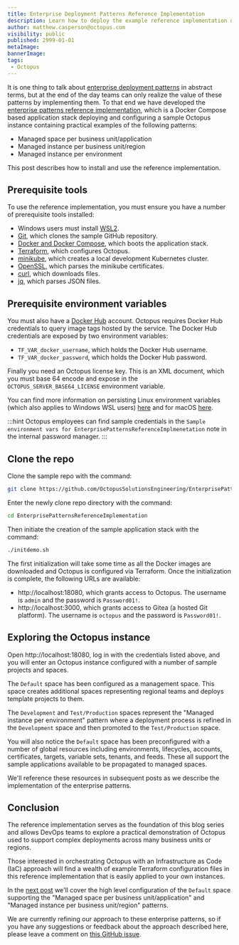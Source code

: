 ```yaml
---
title: Enterprise Deployment Patterns Reference Implementation
description: Learn how to deploy the example reference implementation demonstrating the enterprise patterns
author: matthew.casperson@octopus.com
visibility: public
published: 2999-01-01
metaImage: 
bannerImage: 
tags:
 - Octopus
---
```


It is one thing to talk about [enterprise deployment patterns](/blog/2023-06/enterprise-patterns/index.md) in abstract terms, but at the end of the day teams can only realize the value of these patterns by implementing them. To that end we have developed the [enterprise patterns reference implementation](https://github.com/OctopusSolutionsEngineering/EnterprisePatternsReferenceImplementation), which is a Docker Compose based application stack deploying and configuring a sample Octopus instance containing practical examples of the following patterns:

* Managed space per business unit/application
* Managed instance per business unit/region
* Managed instance per environment

This post describes how to install and use the reference implementation.

## Prerequisite tools

To use the reference implementation, you must ensure you have a number of prerequisite tools installed:

* Windows users must install [WSL2](https://learn.microsoft.com/en-us/windows/wsl/install).
* [Git](https://git-scm.com/downloads), which clones the sample GitHub repository.
* [Docker and Docker Compose](https://docs.docker.com/get-docker/), which boots the application stack.
* [Terraform](https://developer.hashicorp.com/terraform/downloads), which configures Octopus.
* [minikube](https://minikube.sigs.k8s.io/docs/start/), which creates a local development Kubernetes cluster.
* [OpenSSL](https://www.openssl.org/), which parses the minikube certificates.
* [curl](https://curl.se/), which downloads files.
* [jq](https://stedolan.github.io/jq/), which parses JSON files.

## Prerequisite environment variables

You must also have a [Docker Hub](https://hub.docker.com/) account. Octopus requires Docker Hub credentials to query image tags hosted by the service. The Docker Hub credentials are exposed by two environment variables:

* `TF_VAR_docker_username`, which holds the Docker Hub username.
* `TF_VAR_docker_password`, which holds the Docker Hub password.

Finally you need an Octopus license key. This is an XML document, which you must base 64 encode and expose in the `OCTOPUS_SERVER_BASE64_LICENSE` environment variable.

You can find more information on persisting Linux environment variables (which also applies to Windows WSL users) [here](https://help.ubuntu.com/community/EnvironmentVariables#Persistent_environment_variables) and for macOS [here](https://apple.stackexchange.com/questions/356441/how-to-add-permanent-environment-variable-in-zsh).

:::hint
Octopus employees can find sample credentials in the `Sample environment vars for EnterprisePatternsReferenceImplmenetation` note in the internal password manager.
:::

## Clone the repo

Clone the sample repo with the command:

```bash
git clone https://github.com/OctopusSolutionsEngineering/EnterprisePatternsReferenceImplementation.git
```

Enter the newly clone repo directory with the command:

```bash
cd EnterprisePatternsReferenceImplementation
```

Then initiate the creation of the sample application stack with the command:

```bash
./initdemo.sh 
```

The first initialization will take some time as all the Docker images are downloaded and Octopus is configured via Terraform. Once the initialization is complete, the following URLs are available:

* http://localhost:18080, which grants access to Octopus. The username is `admin` and the password is `Password01!`.
* http://localhost:3000, which grants access to Gitea (a hosted Git platform). The username is `octopus` and the password is `Password01!`.

## Exploring the Octopus instance

Open http://localhost:18080, log in with the credentials listed above, and you will enter an Octopus instance configured with a number of sample projects and spaces.

The `Default` space has been configured as a management space. This space creates additional spaces representing regional teams and deploys template projects to them.

The `Development` and `Test/Production` spaces represent the "Managed instance per environment" pattern where a deployment process is refined in the `Development` space and then promoted to the `Test/Production` space.

You will also notice the `Default` space has been preconfigured with a number of global resources including environments, lifecycles, accounts, certificates, targets, variable sets, tenants, and feeds. These all support the sample applications available to be propagated to managed spaces.

We'll reference these resources in subsequent posts as we describe the implementation of the enterprise patterns.

## Conclusion

The reference implementation serves as the foundation of this blog series and allows DevOps teams to explore a practical demonstration of Octopus used to support complex deployments across many business units or regions.

Those interested in orchestrating Octopus with an Infrastructure as Code (IaC) approach will find a wealth of example Terraform configuration files in this reference implementation that is easily applied to your own instances.

In the [next post](/blog/2023-06/managed-space-pattern/index.md) we'll cover the high level configuration of the `Default` space supporting the "Managed space per business unit/application" and "Managed instance per business unit/region" patterns.

We are currently refining our approach to these enterprise patterns, so if you have any suggestions or feedback about the approach described here, please leave a comment on [this GitHub issue](https://github.com/OctopusSolutionsEngineering/EnterprisePatternsReferenceImplementation/issues/1).